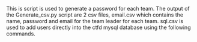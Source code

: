 This is script is used to generate a password for each team. The output of the Generate_csv.py script are 2 csv files, email.csv which contains the name, password and email for the team leader for each team. sql.csv is used to add users directly into the ctfd mysql database using the following commands.

